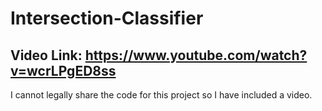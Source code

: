 # Intersection-Classifier
## Video Link: https://www.youtube.com/watch?v=wcrLPgED8ss

I cannot legally share the code for this project so I have included a video.
